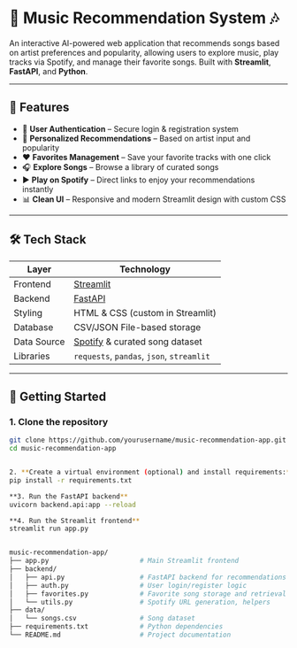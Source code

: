 
# 🎵 Music Recommendation System 🎶

An interactive AI-powered web application that recommends songs based on artist preferences and popularity, allowing users to explore music, play tracks via Spotify, and manage their favorite songs. Built with **Streamlit**, **FastAPI**, and **Python**.

---

## 📌 Features

- 🔐 **User Authentication** – Secure login & registration system  
- 🎼 **Personalized Recommendations** – Based on artist input and popularity  
- ❤️ **Favorites Management** – Save your favorite tracks with one click  
- 🎧 **Explore Songs** – Browse a library of curated songs  
- ▶ **Play on Spotify** – Direct links to enjoy your recommendations instantly  
- 📊 **Clean UI** – Responsive and modern Streamlit design with custom CSS

---

## 🛠️ Tech Stack

| Layer       | Technology |
|-------------|------------|
| Frontend    | [Streamlit](https://streamlit.io/) |
| Backend     | [FastAPI](https://fastapi.tiangolo.com/) |
| Styling     | HTML & CSS (custom in Streamlit) |
| Database    | CSV/JSON File-based storage |
| Data Source | [Spotify](https://developer.spotify.com/) & curated song dataset |
| Libraries   | `requests`, `pandas`, `json`, `streamlit` |

---

## 🚀 Getting Started

### 1. Clone the repository

```bash
git clone https://github.com/yourusername/music-recommendation-app.git
cd music-recommendation-app


2. **Create a virtual environment (optional) and install requirements:**
pip install -r requirements.txt

**3. Run the FastAPI backend**
uvicorn backend.api:app --reload

**4. Run the Streamlit frontend**
streamlit run app.py


music-recommendation-app/
├── app.py                       # Main Streamlit frontend
├── backend/
│   ├── api.py                   # FastAPI backend for recommendations
│   ├── auth.py                  # User login/register logic
│   ├── favorites.py             # Favorite song storage and retrieval
│   └── utils.py                 # Spotify URL generation, helpers
├── data/
│   └── songs.csv                # Song dataset
├── requirements.txt             # Python dependencies
└── README.md                    # Project documentation
